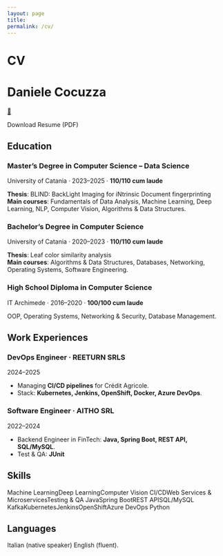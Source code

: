 ```yaml
---
layout: page
title: 
permalink: /cv/
---
```

<h1 class="section-title">CV</h1>

<div class="cv">

<div class="cv-header">
  <h1>Daniele Cocuzza</h1>
  <div class="cv-download">
    <a href="/assets/cv/Daniele-Cocuzza-CV.pdf" target="_blank" class="pdf-btn">
      <span class="pdf-icon">📄</span>
    </a>
    <p>Download Resume (PDF)</p>
  </div>
</div>




<!-- education -->
<section>
  <h2>Education</h2>

  <div class="cv-item">
    <div class="cv-item__main">
      <h3>Master’s Degree in Computer Science – Data Science</h3>
      <div class="cv-meta">
        <span>University of Catania</span> · <span>2023–2025</span> · <span><strong>110/110 cum laude</strong></span>
      </div>
      <p class="cv-note">
        <strong>Thesis</strong>: BLIND: BackLight Imaging for iNtrinsic Document fingerprinting
        <br/>
        <strong>Main courses</strong>: Fundamentals of Data Analysis, Machine Learning, Deep Learning, NLP, Computer Vision, Algorithms & Data Structures.
      </p>
    </div>
  </div>

  <div class="cv-item">
    <div class="cv-item__main">
      <h3>Bachelor’s Degree in Computer Science</h3>
      <div class="cv-meta">
        <span>University of Catania</span> · <span>2020–2023</span> · <span><strong>110/110 cum laude</strong></span>
      </div>
      <p class="cv-note">
        <strong>Thesis</strong>: Leaf color similarity analysis
         <br/>
        <strong>Main courses</strong>: Algorithms & Data Structures, Databases, Networking, Operating Systems, Software Engineering.
      </p>
    </div>
  </div>

  <div class="cv-item">
    <div class="cv-item__main">
      <h3>High School Diploma in Computer Science</h3>
      <div class="cv-meta">
        <span>IT Archimede</span> · <span>2016–2020</span> · <span><strong>100/100 cum laude</strong></span>
      </div>
      <p class="cv-note">
        OOP, Operating Systems, Networking & Security, Database Management.
      </p>
    </div>
  </div>
</section>

<!-- experience -->
<section>
  <h2>Work Experiences</h2>

  <div class="cv-item">
    <div class="cv-item__main">
      <h3>DevOps Engineer · REETURN SRLS</h3>
      <div class="cv-meta"><span>2024–2025</span></div>
      <ul class="cv-bullets">
        <li>Managing <strong>CI/CD pipelines</strong> for Crédit Agricole.</li>
        <li>Stack: <strong>Kubernetes, Jenkins, OpenShift, Docker, Azure DevOps</strong>.</li>
      </ul>
    </div>
  </div>

  <div class="cv-item">
    <div class="cv-item__main">
      <h3>Software Engineer · AITHO SRL</h3>
      <div class="cv-meta"><span>2022–2024</span></div>
      <ul class="cv-bullets">
        <li>Backend Engineer in FinTech: <strong>Java, Spring Boot, REST API, SQL/MySQL</strong>.</li>
        <li>Test & QA: <strong>JUnit</strong></li>
      </ul>
    </div>
  </div>
</section>

<!-- skills -->
<section>
  <h2>Skills</h2>
  <div class="cv-tags">
    <span>Machine Learning</span><span>Deep Learning</span><span>Computer Vision</span>
    <span>CI/CD</span><span>Web Services & Microservices</span><span>Testing & QA</span>
    <span>Java</span><span>Spring Boot</span><span>REST API</span><span>SQL/MySQL</span>
    <span>Kafka</span><span>Kubernetes</span><span>Jenkins</span><span>OpenShift</span><span>Azure DevOps</span>
    <span>Python</span>
  </div>
</section>



<!-- languages -->
<section>
  <h2>Languages</h2>
  <div class="cv-tags">
  <span>Italian (native speaker)</span> <span>English (fluent).</span>
  </div>
</section>

</div>
